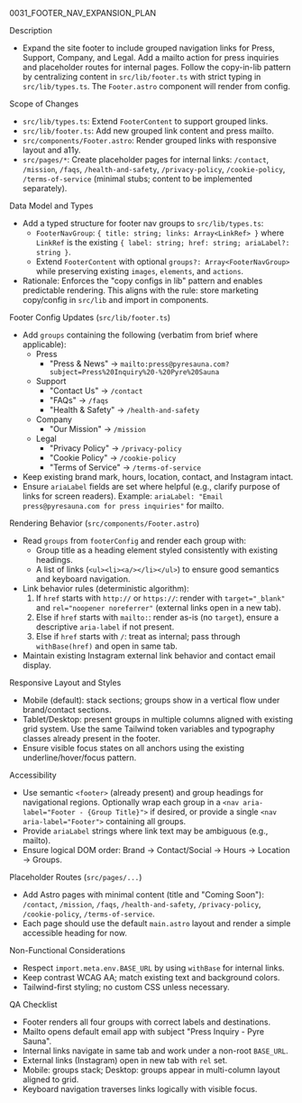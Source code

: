 0031_FOOTER_NAV_EXPANSION_PLAN

Description
- Expand the site footer to include grouped navigation links for Press, Support, Company, and Legal. Add a mailto action for press inquiries and placeholder routes for internal pages. Follow the copy-in-lib pattern by centralizing content in `src/lib/footer.ts` with strict typing in `src/lib/types.ts`. The `Footer.astro` component will render from config.

Scope of Changes
- `src/lib/types.ts`: Extend `FooterContent` to support grouped links.
- `src/lib/footer.ts`: Add new grouped link content and press mailto.
- `src/components/Footer.astro`: Render grouped links with responsive layout and a11y.
- `src/pages/*`: Create placeholder pages for internal links: `/contact`, `/mission`, `/faqs`, `/health-and-safety`, `/privacy-policy`, `/cookie-policy`, `/terms-of-service` (minimal stubs; content to be implemented separately).

Data Model and Types
- Add a typed structure for footer nav groups to `src/lib/types.ts`:
  - `FooterNavGroup`: `{ title: string; links: Array<LinkRef> }` where `LinkRef` is the existing `{ label: string; href: string; ariaLabel?: string }`.
  - Extend `FooterContent` with optional `groups?: Array<FooterNavGroup>` while preserving existing `images`, `elements`, and `actions`.
- Rationale: Enforces the "copy configs in lib" pattern and enables predictable rendering. This aligns with the rule: store marketing copy/config in `src/lib` and import in components.

Footer Config Updates (`src/lib/footer.ts`)
- Add `groups` containing the following (verbatim from brief where applicable):
  - Press
    - "Press & News" → `mailto:press@pyresauna.com?subject=Press%20Inquiry%20-%20Pyre%20Sauna`
  - Support
    - "Contact Us" → `/contact`
    - "FAQs" → `/faqs`
    - "Health & Safety" → `/health-and-safety`
  - Company
    - "Our Mission" → `/mission`
  - Legal
    - "Privacy Policy" → `/privacy-policy`
    - "Cookie Policy" → `/cookie-policy`
    - "Terms of Service" → `/terms-of-service`
- Keep existing brand mark, hours, location, contact, and Instagram intact.
- Ensure `ariaLabel` fields are set where helpful (e.g., clarify purpose of links for screen readers). Example: `ariaLabel: "Email press@pyresauna.com for press inquiries"` for mailto.

Rendering Behavior (`src/components/Footer.astro`)
- Read `groups` from `footerConfig` and render each group with:
  - Group title as a heading element styled consistently with existing headings.
  - A list of links (`<ul><li><a/></li></ul>`) to ensure good semantics and keyboard navigation.
- Link behavior rules (deterministic algorithm):
  1) If `href` starts with `http://` or `https://`: render with `target="_blank"` and `rel="noopener noreferrer"` (external links open in a new tab).
  2) Else if `href` starts with `mailto:`: render as-is (no `target`), ensure a descriptive `aria-label` if not present.
  3) Else if `href` starts with `/`: treat as internal; pass through `withBase(href)` and open in same tab.
- Maintain existing Instagram external link behavior and contact email display.

Responsive Layout and Styles
- Mobile (default): stack sections; groups show in a vertical flow under brand/contact sections.
- Tablet/Desktop: present groups in multiple columns aligned with existing grid system. Use the same Tailwind token variables and typography classes already present in the footer.
- Ensure visible focus states on all anchors using the existing underline/hover/focus pattern.

Accessibility
- Use semantic `<footer>` (already present) and group headings for navigational regions. Optionally wrap each group in a `<nav aria-label="Footer - {Group Title}">` if desired, or provide a single `<nav aria-label="Footer">` containing all groups.
- Provide `ariaLabel` strings where link text may be ambiguous (e.g., mailto).
- Ensure logical DOM order: Brand → Contact/Social → Hours → Location → Groups.

Placeholder Routes (`src/pages/...`)
- Add Astro pages with minimal content (title and "Coming Soon"): `/contact`, `/mission`, `/faqs`, `/health-and-safety`, `/privacy-policy`, `/cookie-policy`, `/terms-of-service`.
- Each page should use the default `main.astro` layout and render a simple accessible heading for now.

Non-Functional Considerations
- Respect `import.meta.env.BASE_URL` by using `withBase` for internal links.
- Keep contrast WCAG AA; match existing text and background colors.
- Tailwind-first styling; no custom CSS unless necessary.

QA Checklist
- Footer renders all four groups with correct labels and destinations.
- Mailto opens default email app with subject "Press Inquiry - Pyre Sauna".
- Internal links navigate in same tab and work under a non-root `BASE_URL`.
- External links (Instagram) open in new tab with `rel` set.
- Mobile: groups stack; Desktop: groups appear in multi-column layout aligned to grid.
- Keyboard navigation traverses links logically with visible focus.


